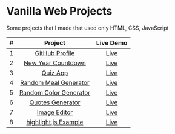 # Vanilla Web Projects

Some projects that I made that used only HTML, CSS, JavaScript

| # | Project | Live Demo |
|:-----:|:--------:|:-----------:|
| 1 | [GitHub Profile](./GitHub-profile/) | [Live](https://sagarmittal1.github.io/vanilla-web-projects/GitHub-profile/) |
| 2 | [New Year Countdown](./new-year-countdown/) | [Live](https://sagarmittal1.github.io/vanilla-web-projects/new-year-countdown/) |
| 3 | [Quiz App](./quiz-app/) | [Live](https://sagarmittal1.github.io/vanilla-web-projects/quiz-app/) |
| 4 | [Random Meal Generator](./random-meal-generator/) | [Live](https://sagarmittal1.github.io/vanilla-web-projects/random-meal-generator) |
| 5 | [Random Color Generator](./random-color-generator/) | [Live](https://sagarmittal1.github.io/vanilla-web-projects/random-color-generator) |
| 6 | [Quotes Generator](./quotes/) | [Live](https://sagarmittal1.github.io/vanilla-web-projects/quotes) |
| 7 | [Image Editor](./image-editor/) | [Live](https://sagarmittal1.github.io/vanilla-web-projects/image-editor) |
| 8 | [highlight.js Example](./highlight.js-example/) | [Live](https://sagarmittal1.github.io/vanilla-web-projects/highlight.js-example) |